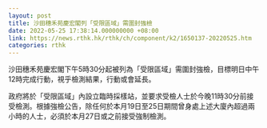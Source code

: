 ```yaml
---
layout: post
title: 沙田穗禾苑慶宏閣列「受限區域」需圍封強檢
date: 2022-05-25 17:38:14.000000000 +08:00
link: https://news.rthk.hk/rthk/ch/component/k2/1650137-20220525.htm
categories: rthk
---
```


沙田穗禾苑慶宏閣下午5時30分起被列為「受限區域」需圍封強檢，目標明日中午12時完成行動，視乎檢測結果，行動或會延長。
 
政府將於「受限區域」內設立臨時採樣站，並要求受檢人士於今晚11時30分前接受檢測。根據強檢公告，除任何於本月19日至25日期間曾身處上述大廈內超過兩小時的人士，必須於本月27日或之前接受強制檢測。
